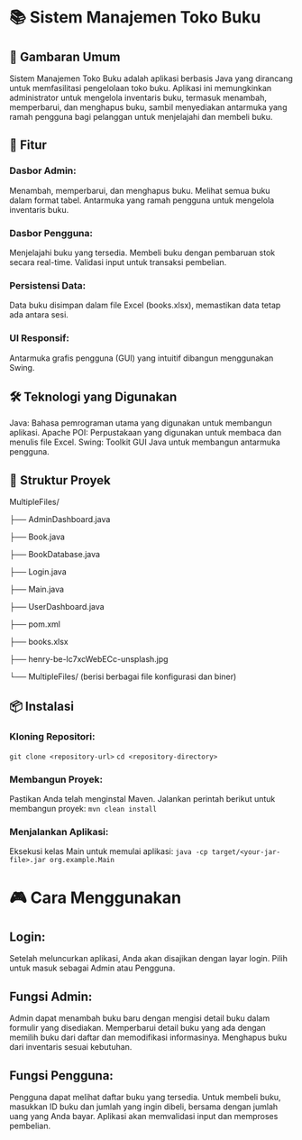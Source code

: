 # 📚 Sistem Manajemen Toko Buku

## 📖 Gambaran Umum
Sistem Manajemen Toko Buku adalah aplikasi berbasis Java yang dirancang untuk memfasilitasi pengelolaan toko buku. Aplikasi ini memungkinkan administrator untuk mengelola inventaris buku, termasuk menambah, memperbarui, dan menghapus buku, sambil menyediakan antarmuka yang ramah pengguna bagi pelanggan untuk menjelajahi dan membeli buku.

## 🚀 Fitur
### Dasbor Admin:
Menambah, memperbarui, dan menghapus buku.
Melihat semua buku dalam format tabel.
Antarmuka yang ramah pengguna untuk mengelola inventaris buku.
### Dasbor Pengguna:
Menjelajahi buku yang tersedia.
Membeli buku dengan pembaruan stok secara real-time.
Validasi input untuk transaksi pembelian.
### Persistensi Data:
Data buku disimpan dalam file Excel (books.xlsx), memastikan data tetap ada antara sesi.
### UI Responsif:
Antarmuka grafis pengguna (GUI) yang intuitif dibangun menggunakan Swing.

## 🛠️ Teknologi yang Digunakan
Java: Bahasa pemrograman utama yang digunakan untuk membangun aplikasi.
Apache POI: Perpustakaan yang digunakan untuk membaca dan menulis file Excel.
Swing: Toolkit GUI Java untuk membangun antarmuka pengguna.

## 📁 Struktur Proyek
MultipleFiles/

├── AdminDashboard.java

├── Book.java

├── BookDatabase.java

├── Login.java

├── Main.java

├── UserDashboard.java

├── pom.xml

├── books.xlsx

├── henry-be-lc7xcWebECc-unsplash.jpg

└── MultipleFiles/ (berisi berbagai file konfigurasi dan biner)

## 📦 Instalasi
### Kloning Repositori:
``git clone <repository-url>``
``cd <repository-directory>``
### Membangun Proyek:
Pastikan Anda telah menginstal Maven.
Jalankan perintah berikut untuk membangun proyek:
``mvn clean install``
### Menjalankan Aplikasi:
Eksekusi kelas Main untuk memulai aplikasi:
``java -cp target/<your-jar-file>.jar org.example.Main``

# 🎮 Cara Menggunakan
## Login:
Setelah meluncurkan aplikasi, Anda akan disajikan dengan layar login.
Pilih untuk masuk sebagai Admin atau Pengguna.
## Fungsi Admin:
Admin dapat menambah buku baru dengan mengisi detail buku dalam formulir yang disediakan.
Memperbarui detail buku yang ada dengan memilih buku dari daftar dan memodifikasi informasinya.
Menghapus buku dari inventaris sesuai kebutuhan.
## Fungsi Pengguna:
Pengguna dapat melihat daftar buku yang tersedia.
Untuk membeli buku, masukkan ID buku dan jumlah yang ingin dibeli, bersama dengan jumlah uang yang Anda bayar.
Aplikasi akan memvalidasi input dan memproses pembelian.
